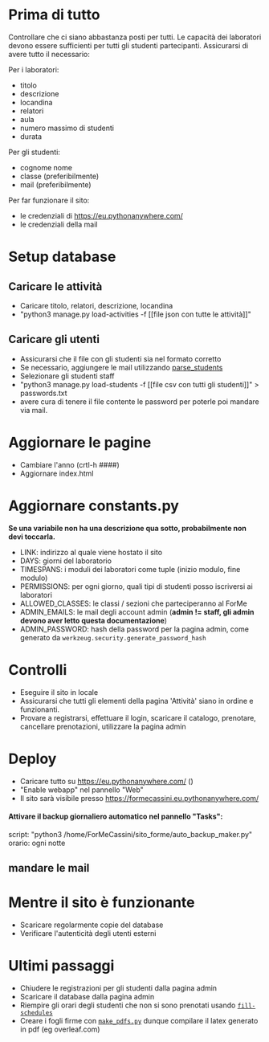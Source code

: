 # Prima di tutto
Controllare che ci siano abbastanza posti per tutti. Le capacità dei laboratori devono essere sufficienti per tutti gli studenti partecipanti.
Assicurarsi di avere tutto il necessario:

Per i laboratori:
- titolo
- descrizione
- locandina
- relatori
- aula
- numero massimo di studenti
- durata

Per gli studenti:
- cognome nome
- classe (preferibilmente)
- mail (preferibilmente)

Per far funzionare il sito:
- le credenziali di https://eu.pythonanywhere.com/
- le credenziali della mail

# Setup database
## Caricare le attività
- Caricare titolo, relatori, descrizione, locandina
- "python3 manage.py load-activities -f [[file json con tutte le attività]]"

## Caricare gli utenti
- Assicurarsi che il file con gli studenti sia nel formato corretto
- Se necessario, aggiungere le mail utilizzando [parse_students](parse_students)
- Selezionare gli studenti staff
- "python3 manage.py load-students -f [[file csv con tutti gli studenti]]" > passwords.txt
- avere cura di tenere il file contente le password per poterle poi mandare via mail.

# Aggiornare le pagine
- Cambiare l'anno (crtl-h ####)
- Aggiornare index.html


# Aggiornare constants.py
**Se una variabile non ha una descrizione qua sotto, probabilmente non devi toccarla.**
- LINK: indirizzo al quale viene hostato il sito
- DAYS: giorni del laboratorio
- TIMESPANS: i moduli dei laboratori come tuple (inizio modulo, fine modulo)
- PERMISSIONS: per ogni giorno, quali tipi di studenti posso iscriversi ai laboratori
- ALLOWED_CLASSES: le classi / sezioni che parteciperanno al ForMe
- ADMIN_EMAILS: le mail degli account admin (**admin != staff, gli admin devono aver letto questa documentazione**)
- ADMIN_PASSWORD: hash della password per la pagina admin, come generato da `werkzeug.security.generate_password_hash`

# Controlli
- Eseguire il sito in locale
- Assicurarsi che tutti gli elementi della pagina 'Attività' siano in ordine e funzionanti.
- Provare a registrarsi, effettuare il login, scaricare il catalogo, prenotare, cancellare prenotazioni, utilizzare la pagina admin

# Deploy

- Caricare tutto su https://eu.pythonanywhere.com/ ()
- "Enable webapp" nel pannello "Web"
- Il sito sarà visibile presso https://formecassini.eu.pythonanywhere.com/
#### Attivare il backup giornaliero automatico nel pannello "Tasks":
script: "python3 /home/ForMeCassini/sito_forme/auto_backup_maker.py" orario: ogni notte

## mandare le mail

# Mentre il sito è funzionante
- Scaricare regolarmente copie del database
- Verificare l'autenticità degli utenti esterni

# Ultimi passaggi
- Chiudere le registrazioni per gli studenti dalla pagina admin
- Scaricare il database dalla pagina admin
- Riempire gli orari degli studenti che non si sono prenotati usando [`fill-schedules`](cli.md)
- Creare i fogli firme con [`make_pdfs.py`](../make_pdfs.py) dunque compilare il latex generato in pdf (eg overleaf.com)
